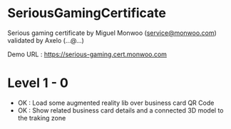 # SeriousGamingCertificate
Serious gaming certificate by Miguel Monwoo (service@monwoo.com) validated by Axelo (...@...)

Demo URL :
https://serious-gaming.cert.monwoo.com

# Level 1 - 0

- OK : Load some augmented reality lib over business card QR Code
- OK : Show related business card details and a connected 3D model to the traking zone
